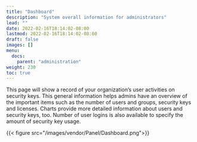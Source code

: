 ```yaml
---
title: "Dashboard"
description: "System overall information for administrators"
lead: ""
date: 2022-02-16T18:14:02-08:00
lastmod: 2022-02-16T18:14:02-08:00
draft: false
images: []
menu:
  docs:
    parent: "administration"
weight: 230
toc: true
---
```


This page will show a record of your organization’s user activities on security keys. This general information helps admins have an overview of the important items such as the number of users and groups, security keys and licenses. Charts provide more detailed information about users and security keys, too. Number of user logins is also available to specify the amount of security key usage.  


{{< figure src="/images/vendor/Panel/Dashboard.png">}}
